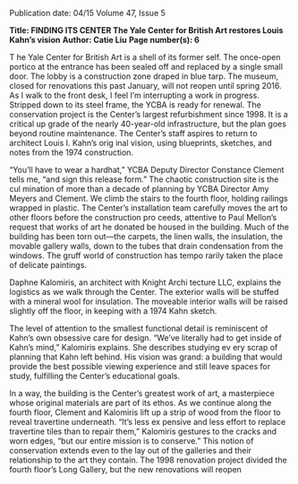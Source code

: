 Publication date: 04/15
Volume 47, Issue 5

**Title: FINDING ITS CENTER The Yale Center for British Art restores Louis Kahn’s vision**
**Author: Catie Liu**
**Page number(s): 6**

T
he Yale Center for British Art is a shell of its former 
self. The once-open portico at the entrance has 
been sealed off and replaced by a single small door. 
The lobby is a construction zone draped in blue tarp. 
The museum, closed for renovations this past January, 
will not reopen until spring 2016. As I walk to the 
front desk, I feel I’m interrupting a work in progress. 
Stripped down to its steel frame, the YCBA is ready 
for renewal. The conservation project is the Center’s 
largest refurbishment since 1998. It is a critical up­
grade of the nearly 40-year-old infrastructure, but the 
plan goes beyond routine maintenance. The Center’s 
staff aspires to return to architect Louis I. Kahn’s orig­
inal vision, using blueprints, sketches, and notes from 
the 1974 construction. 

“You’ll have to wear a hardhat,” YCBA Deputy 
Director Constance Clement tells me, “and sign this 
release form.” The chaotic construction site is the cul­
mination of more than a decade of planning by YCBA 
Director Amy Meyers and Clement. We climb the 
stairs to the fourth floor, holding railings wrapped in 
plastic. The Center’s installation team carefully moves 
the art to other floors before the construction pro­
ceeds, attentive to Paul Mellon’s request that works 
of art he donated be housed in the building. Much 
of the building has been torn out—the carpets, the 
linen walls, the insulation, the movable gallery walls, 
down to the tubes that drain condensation from the 
windows. The gruff world of construction has tempo­
rarily taken the place of delicate paintings. 

Daphne Kalomiris, an architect with Knight Archi­
tecture LLC, explains the logistics as we walk through 
the Center. The exterior walls will be stuffed with a 
mineral wool for insulation. The moveable interior 
walls will be raised slightly off the floor, in keeping 
with a 1974 Kahn sketch. 

The level of attention to the smallest functional 
detail is reminiscent of Kahn’s own obsessive care for 
design. “We’ve literally had to get inside of Kahn’s 
mind,” Kalomiris explains. She describes studying ev­
ery scrap of planning that Kahn left behind. His vision 
was grand: a building that would provide the best 
possible viewing experience and still leave spaces for 
study, fulfilling the Center’s educational goals.

In a way, the building is the Center’s greatest work 
of art, a masterpiece whose original materials are part 
of its ethos. As we continue along the fourth floor, 
Clement and Kalomiris lift up a strip of wood from 
the floor to reveal travertine underneath. “It’s less ex­
pensive and less effort to replace travertine tiles than 
to repair them,” Kalomiris gestures to the cracks and 
worn edges, “but our entire mission is to conserve.” 
This notion of conservation extends even to the lay­
out of the galleries and their relationship to the art they 
contain. The 1998 renovation project divided the fourth 
floor’s Long Gallery, but the new renovations will reopen
